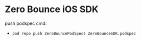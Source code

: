 # Zero Bounce iOS SDK

push podspec cmd: 
- `pod repo push ZeroBouncePodSpecs ZeroBounceSDK.podspec`
